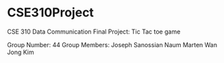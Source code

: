 # CSE310Project
CSE 310 Data Communication Final Project: Tic Tac toe game

Group Number: 44
Group Members: Joseph Sanossian
               Naum Marten
               Wan Jong Kim
